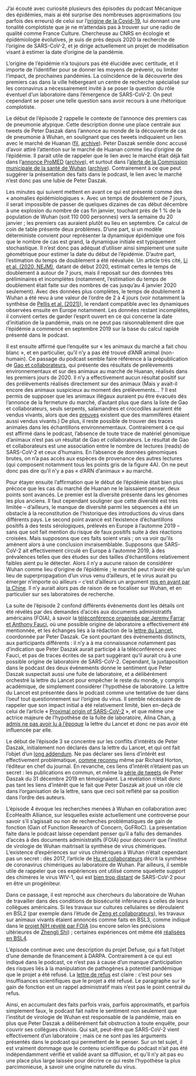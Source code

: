 J’ai écouté avec curiosité plusieurs des épisodes du podcast Mécanique des épidémies, mais ai été surprise des nombreuses approximations (ou parfois des erreurs) de celui sur l’[origine de la Covid-19](https://www.radiofrance.fr/franceculture/podcasts/serie-mecaniques-des-epidemies-saison-4-la-covid), lui donnant une tonalité complotiste que je ne m’attendais pas à trouver sur une radio de qualité comme France Culture. Chercheuse au CNRS en écologie et épidémiologie évolutives, je suis de près depuis 2020 la recherche de l’origine de SARS-CoV-2, et je dirige actuellement un projet de modélisation visant à estimer la date d’origine de la pandémie. 

L’origine de l’épidémie n’a toujours pas été élucidée avec certitude, et il importe de l’identifier pour se donner les moyens de prévenir, ou limiter l’impact, de prochaines pandémies. La coïncidence de la découverte des premiers cas dans la ville hébergeant un centre de recherche spécialisé sur les coronavirus a nécessairement invité à se poser la question du rôle éventuel d’un laboratoire dans l’émergence de SARS-CoV-2. On peut cependant se poser une telle question sans avoir recours à une rhétorique complotiste.   

Le début de l’épisode 2 rappelle le contexte de l’annonce des premiers cas de pneumonie atypique. Cette description donne une place centrale aux tweets de Peter Daszak dans l’annonce au monde de la découverte de cas de pneumonie à Wuhan, en soulignant que ces tweets indiquaient un lien avec le marché de Huanan ([fil](https://threadreaderapp.com/thread/1212013576241733633.html), [archive](https://archive.ph/Wpm7R)). Peter Daszak semble donc accusé d’avoir attiré l’attention sur le marché de Huanan comme lieu d’origine de l’épidémie. Il parait utile de rappeler que le lien avec le marché était déjà fait dans l’[annonce ProMED](https://promedmail.org/promed-post/?id=6864153) ([archive](https://archive.ph/5zVRb)), et surtout dans l’[alerte de la Commission municipale de la santé de Wuhan](https://mp.weixin.qq.com/s?__biz=MjM5ODAyNTcwMA==&mid=2651868765&idx=1&sn=fffd2e69f99579d49407481ad2a32be3&chksm=bd35eed68a4267c04eb898142a4709418751a5af58375571894da783cef6bd4d04b518a19839#rd) ([archive](https://archive.ph/RLu8p)). Contrairement à ce que peut suggérer la présentation des faits dans le podcast, le lien avec le marché n’est donc pas une lubie de Peter Daszak. 

Les minutes qui suivent mettent en avant ce qui est présenté comme des « anomalies épidémiologiques ». Avec un temps de doublement de 7 jours, il serait impossible de passer de quelques dizaines de cas début décembre à une explosion du nombre de cas fin janvier, touchant près de 1 % de la population de Wuhan (soit 110 000 personnes) vers la semaine du 20 janvier ; les premiers cas auraient plutôt eu lieu en septembre. Ce calcul de coin de table présente deux problèmes. D’une part, si un modèle déterministe convient pour représenter la dynamique épidémique une fois que le nombre de cas est grand, la dynamique initiale est typiquement stochastique. Il n’est donc pas adéquat d’utiliser ainsi simplement une suite géométrique pour estimer la date du début de l’épidémie. D’autre part, l’estimation du temps de doublement a été réévaluée. Un article très cité, [Li et al. (2020, NEJM)](https://www.nejm.org/doi/10.1056/nejmoa2001316), datant de début 2020, estimait certes le temps de doublement à autour de 7 jours, mais il reposait sur des données très préliminaires et incomplètes (notamment, l’estimation du temps de doublement était faite sur des nombres de cas jusqu’au 4 janvier 2020 seulement). Avec des données plus complètes, le temps de doublement à Wuhan a été revu à une valeur de l’ordre de 2 à 4 jours (voir notamment la synthèse de [Pellis et al. (2021)](https://royalsocietypublishing.org/doi/10.1098/rstb.2020.0264)), le rendant compatible avec les dynamiques observées ensuite en Europe notamment. Les données restant incomplètes, il convient certes de garder l’esprit ouvert en ce qui concerne la date d’initiation de la pandémie, mais on ne peut pas raisonnablement dire que l’épidémie a commencé en septembre 2019 sur la base du calcul rapide présenté dans le podcast. 

Il est ensuite affirmé que l’enquête sur « les animaux du marché a fait chou blanc », et en particulier, qu’il n’y a pas été trouvé d’ANR animal (non-humain). Ce passage du podcast semble faire référence à la prépublication de [Gao et collaborateurs](https://www.researchsquare.com/article/rs-1370392/v1), qui présente des résultats de prélèvements environnementaux et sur des animaux au marché de Huanan, réalisés dans les premiers jours de 2020. Il n’y a effectivement aucun résultat positif sur des prélèvements réalisés directement sur des animaux (Mais y avait-il encore des animaux suspicieux au moment des prélèvements… ? Il est permis de supposer que les animaux illégaux auraient pu être évacués dès l’annonce de la fermeture du marché, d’autant plus que dans la liste de Gao et collaborateurs, seuls serpents, salamandres et crocodiles auraient été vendus vivants, alors que des [preuves](https://doi.org/10.1038/s41598-021-91470-2) existent que des mammifères étaient aussi vendus vivants.) De plus, il reste possible de trouver des traces animales dans les échantillons environnementaux. Contrairement à ce qui est affirmé dans le podcast, l’absence de toute trace de matériel génomique d’animaux n’est pas un résultat de Gao et collaborateurs. Le résultat de Gao et collaborateurs est une association entre le nombre de lectures (reads) de SARS-CoV-2 et ceux d’humains. En l’absence de données génomiques brutes, on n’a pas accès aux espèces de provenance des autres lectures (qui composent notamment tous les points gris de la figure 4A). On ne peut donc pas dire qu’il n’y a pas « d’ARN d’animaux » au marché. 

Pour étayer ensuite l’affirmation que le début de l’épidémie était bien plus précoce que les cas du marché de Huanan ne le laissaient penser, deux points sont avancés. Le premier est la diversité présente dans les génomes les plus anciens. Il faut cependant souligner que cette diversité est très limitée – d’ailleurs, le manque de diversité parmi les séquences a été un obstacle à la reconstitution de l’historique des introductions du virus dans différents pays. Le second point avancé est l’existence  d’échantillons positifs à des tests sérologiques, prélevés en Europe à l’automne 2019 – sans que soit fait mention du risque de faux positifs suite à des réactions croisées. Mais supposons que ces faits soient vrais ; on va voir qu’ils amènent alors à une conclusion invraisemblable. Supposons que SARS-CoV-2 ait effectivement circulé en Europe à l’automne 2019, à des prévalences telles que des études sur des tailles d’échantillons relativement faibles aient pu le détecter. Alors il n’y a aucune raison de considérer Wuhan comme lieu d’origine de l’épidémie ; le marché peut n’avoir été qu’un lieu de superpropagation d’un virus venu d’ailleurs, et le virus aurait pu émerger n’importe où ailleurs – c’est d’ailleurs un argument [mis en avant par la Chine](https://www.globaltimes.cn/page/202107/1229315.shtml). Il n’y aurait alors pas de raison de se focaliser sur Wuhan, et en particulier sur ses laboratoires de recherche. 

La suite de l’épisode 2 confond différents événements dont les détails ont été révélés par des demandes d’accès aux documents administratifs américains (FOIA), à savoir la [téléconférence organisée par Jeremy Farrar et Anthony Fauci](https://republicans-oversight.house.gov/wp-content/uploads/2022/01/Letter-Re.-Feb-1-Emails-011122.pdf), où une possible origine de laboratoire a effectivement été mentionnée, et les échanges liés à la rédaction de la [lettre du Lancet](https://www.thelancet.com/journals/lancet/article/PIIS0140-6736(20)30418-9/fulltext), coordonnée par Peter Daszak. Ce sont pourtant des événements distincts, aux participants différents : il n’y a à ma connaissance notamment pas d’indication que Peter Daszak aurait participé à la téléconférence avec Fauci, et pas de traces écrites de sa part suggérant qu’il aurait cru à une possible origine de laboratoire de SARS-CoV-2. Cependant, la juxtaposition dans le podcast des deux événements donne le sentiment que Peter Daszak suspectait aussi une fuite de laboratoire, et a délibérément orchestré la lettre du Lancet pour empêcher le reste du monde, y compris académique, de simplement considérer l’hypothèse de laboratoire. La lettre du Lancet est présentée dans le podcast comme une tentative de tuer dans l’oeuf tout questionnement sur l’origine du virus. Il semble nécessaire de rappeler que son impact initial a été relativement limité, bien en-deçà de celui de l’article « [Proximal origin of SARS-CoV-2](https://www.nature.com/articles/s41591-020-0820-9) », et que même une actrice majeure de l’hypothèse de la fuite de laboratoire, Alina Chan, [a admis ne pas avoir lu à l’époque](https://www.youtube.com/watch?v=oagzYQm-9zA) la lettre du Lancet et donc ne pas avoir été influencée par elle. 

Le début de l’épisode 3 se concentre sur les conflits d’intérêts de Peter Daszak, initialement non déclarés dans la lettre du Lancet, et qui ont fait l’objet d’un [long addendum](https://www.thelancet.com/journals/lancet/article/PIIS0140-6736(21)01377-5/fulltext). Ne pas déclarer ses liens d’intérêt est effectivement problématique, [comme reconnu](https://doi.org/10.1016/S0140-6736(21)02786-0) même par Richard Horton, l’éditeur en chef du journal. En revanche, ces liens d’intérêt n’étaient pas un secret : les publications en commun, et même la [série de tweets](https://threadreaderapp.com/thread/1212013576241733633.html) de Peter Daszak du 31 décembre 2019 en témoignaient. La révélation n’était donc pas tant les liens d’intérêt que le fait que Peter Daszak ait joué un rôle clé dans l’organisation de la lettre, sans que ceci soit reflété par sa position dans l’ordre des auteurs.  

L’épisode 4 évoque les recherches menées à Wuhan en collaboration avec EcoHealth Alliance, sur lesquelles existe actuellement une controverse pour savoir s’il s’agissait ou non de recherches problématiques de gain de fonction (Gain of Function Research of Concern, GoFRoC). La présentation faite dans le podcast laisse cependant penser qu’il a fallu des demandes d’accès à des documents administratifs (FOIA) pour découvrir que l’institut de virologie de Wuhan maitrisait la synthèse de virus chimériques. L’existence d’expériences sur virus chimériques à Wuhan n’était cependant pas un secret : dès 2017, l’article de [Hu et collaborateurs](https://journals.plos.org/plospathogens/article?id=10.1371/journal.ppat.1006698) décrit la synthèse de coronavirus chimériques au laboratoire de Wuhan. Par ailleurs, il semble utile de rappeler que ces expériences ont utilisé comme squelette support des chimères le virus WIV-1, qui est [bien trop distant](https://www.niaid.nih.gov/diseases-conditions/coronavirus-bat-research) de SARS-CoV-2 pour en être un progéniteur.  

Dans ce passage, il est reproché aux chercheurs du laboratoire de Wuhan de travailler dans des conditions de biosécurité inférieures à celles de leurs collègues américains. Si les travaux sur cultures cellulaires se déroulaient en BSL2 (par exemple dans l’étude de [Zeng et collaborateurs](https://www.ncbi.nlm.nih.gov/pmc/articles/PMC4936131/)), les travaux sur animaux vivants étaient annoncés comme faits en BSL3, comme indiqué dans le [projet NIH révélé par FOIA](https://theintercept.com/document/2021/09/08/understanding-the-risk-of-bat-coronavirus-emergence/) (ou encore selon les précisions ultérieures de [Zhengli Shi](https://www.technologyreview.com/2022/02/09/1044985/shi-zhengli-covid-lab-leak-wuhan/)) ; certaines expériences ont même été [réalisées en BSL4](https://www.science.org/pb-assets/PDF/News%20PDFs/Shi%20Zhengli%20Q&A-1630433861.pdf). 

L’épisode continue avec une description du projet Defuse, qui a fait l’objet d’une demande de financement à DARPA. Contrairement à ce qui est indiqué dans le podcast, ce n’est pas à cause d’un manque d’anticipation des risques liés à la manipulation de pathogènes à potentiel pandémique que le projet a été refusé. La [lettre de refus](https://drasticresearch.files.wordpress.com/2021/09/hr00118s017-preempt-fp-019-pm-summary-selectable-not-recommended.pdf) est claire : c’est pour ses insuffisances scientifiques que le projet a été refusé. Le paragraphe sur le gain de fonction est un rappel administratif mais n’est pas le point central du refus. 

Ainsi, en accumulant des faits parfois vrais, parfois approximatifs, et parfois simplement faux, le podcast fait naitre le sentiment non seulement que l’institut de virologie de Wuhan est responsable de la pandémie, mais en plus que Peter Daszak a délibérément fait obstruction à toute enquête, pour couvrir ses collègues chinois. Qui sait, peut-être que SARS-CoV-2 vient effectivement d’un laboratoire ; mais ce ne sont pas les arguments présentés dans le podcast qui permettent de le penser. Sur un tel sujet, il est vraiment dommage que le contenu scientifique du podcast n’ait pas été indépendamment vérifié et validé avant sa diffusion, et qu’il n’y ait pas eu une place plus large laissée pour décrire ce qui reste l’hypothèse la plus parcimonieuse, à savoir une origine naturelle du virus. 

